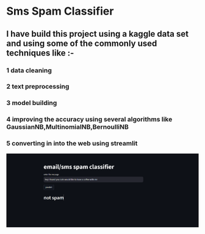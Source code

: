 # Sms Spam Classifier

## I have build this project using a kaggle data set and using some of the commonly used techniques like :-

### 1 data cleaning

### 2 text preprocessing

### 3 model building

### 4 improving the accuracy using several algorithms like GaussianNB,MultinomialNB,BernoulliNB

### 5 converting in into the web using streamlit

![](https://raw.githubusercontent.com/ankush109/sms-classifier/main/p.png)
